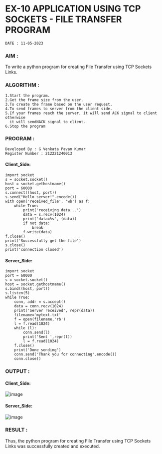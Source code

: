 # EX-10 APPLICATION USING TCP SOCKETS - FILE TRANSFER PROGRAM
```
DATE : 11-05-2023
```
### AIM :
To write a python program for creating File Transfer using TCP Sockets Links.
### ALGORITHM :
```
1.Start the program.
2.Get the frame size from the user.
3.To create the frame based on the user request.
4.To send frames to server from the client side.
5.If your frames reach the server, it will send ACK signal to client otherwise 
  it will sendNACK signal to client.
6.Stop the program
```
### PROGRAM :
```
Developed By : G Venkata Pavan Kumar
Register Number : 212221240013
```
#### Client_Side:
```
import socket
s = socket.socket()
host = socket.gethostname()
port = 60000
s.connect((host, port))
s.send("Hello server!".encode())
with open('received_file', 'wb') as f:
    while True:
        print('receiving data...')
        data = s.recv(1024)
        print('data=%s', (data))
        if not data:
            break
        f.write(data)
f.close()
print('Successfully get the file')
s.close()
print('connection closed')

```

#### Server_Side:
```
import socket
port = 60000
s = socket.socket()
host = socket.gethostname()
s.bind((host, port))
s.listen(5)
while True:
    conn, addr = s.accept()
    data = conn.recv(1024)
    print('Server received', repr(data))
    filename='mytext.txt'
    f = open(filename,'rb')
    l = f.read(1024)
    while (l):
        conn.send(l)
        print('Sent ',repr(l))
        l = f.read(1024)
    f.close()
    print('Done sending')
    conn.send('Thank you for connecting'.encode())
    conn.close()
```
### OUTPUT :
#### Client_Side:
![image](https://github.com/Pavan-Gv/EX-10/assets/94827772/efdea677-4097-440a-86c8-a135d5136388)
#### Server_Side:
![image](https://github.com/Pavan-Gv/EX-10/assets/94827772/7aae54ab-5fa5-4c2b-bb55-c0343b0ab6b1)
### RESULT :
Thus, the python program for creating File Transfer using TCP Sockets Links was successfully created and executed.
